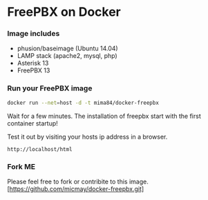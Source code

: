 # FreePBX on Docker

### Image includes

 * phusion/baseimage (Ubuntu 14.04)
 * LAMP stack (apache2, mysql, php)
 * Asterisk 13
 * FreePBX 13
 


### Run your FreePBX image
```bash
docker run --net=host -d -t mima84/docker-freepbx
```

Wait for a few minutes. The installation of freepbx start with the first container startup!

Test it out by visiting your hosts ip address in a browser.
```
http://localhost/html
```



### Fork ME

Please feel free to fork or contribite to this image.
[https://github.com/micmay/docker-freepbx.git]
